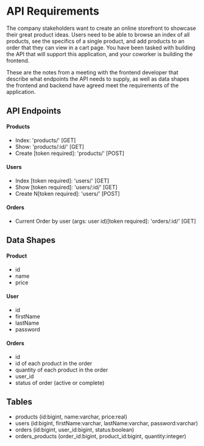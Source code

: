 
# API Requirements

The company stakeholders want to create an online storefront to showcase their great product ideas. Users need to be able to browse an index of all products, see the specifics of a single product, and add products to an order that they can view in a cart page. You have been tasked with building the API that will support this application, and your coworker is building the frontend.

These are the notes from a meeting with the frontend developer that describe what endpoints the API needs to supply, as well as data shapes the frontend and backend have agreed meet the requirements of the application.

## API Endpoints

#### Products

- Index: 'products/' [GET]
- Show: 'products/:id/' [GET]
- Create [token required]: 'products/' [POST]

#### Users

- Index [token required]: 'users/' [GET]
- Show [token required]: 'users/:id/' [GET]
- Create N[token required]: 'users/' [POST]

#### Orders

- Current Order by user (args: user id)[token required]: 'orders/:id/' [GET]

## Data Shapes

#### Product

- id
- name
- price

#### User

- id
- firstName
- lastName
- password

#### Orders

- id
- id of each product in the order
- quantity of each product in the order
- user_id
- status of order (active or complete)

## Tables

* products (id:bigint, name:varchar, price:real)
* users (id:bigint, firstName:varchar, lastName:varchar, password:varchar)
* orders (id:bigint, user_id:bigint, status:boolean)
* orders_products (order_id:bigint, product_id:bigint, quantity:integer)
